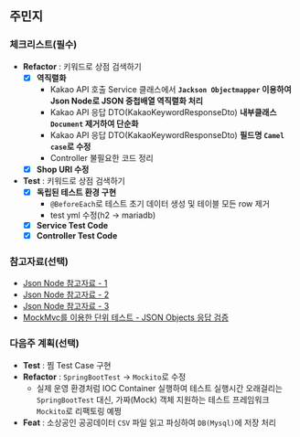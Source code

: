 ## 주민지

### 체크리스트(필수)
- **Refactor** : 키워드로 상점 검색하기
    - [x] **역직렬화**
        - Kakao API 호출 Service 클래스에서 **`Jackson Objectmapper` 이용하여 Json Node로 JSON 중첩배열 역직렬화 처리**
        - Kakao API 응답 DTO(KakaoKeywordResponseDto) **내부클래스 `Document` 제거하여 단순화**
        - Kakao API 응답 DTO(KakaoKeywordResponseDto) **필드명 `Camel case`로 수정**
        - Controller 불필요한 코드 정리
    - [x]  **Shop URI 수정**

-  **Test** : 키워드로 상점 검색하기
    - [x] **독립된 테스트 환경 구현**
        - `@BeforeEach`로 테스트 초기 데이터 생성 및 테이블 모든 row 제거
        - test yml 수정(h2 → mariadb)
    - [x] **Service Test Code**
    - [x] **Controller Test Code**

### 참고자료(선택)

- [Json Node 참고자료 - 1](https://hianna.tistory.com/638)
- [Json Node 참고자료 - 2](https://velog.io/@chlwogur2/%EC%A4%91%EC%B2%A9%EB%90%9C-JSON%EC%9D%84-Java-Object-%EB%A1%9C-%EB%A7%A4%ED%95%91%ED%95%98%EB%8A%94-%EB%B0%A9%EB%B2%952-With-Jackson)
- [Json Node 참고자료 - 3](https://livenow14.tistory.com/68)
- [MockMvc를 이용한 단위 테스트 - JSON Objects 응답 검증](https://stackoverflow.com/questions/55269036/spring-mockmvc-match-a-collection-of-json-objects-in-any-order)

### 다음주 계획(선택)

- **Test** : 찜 Test Case 구현
- **Refactor** : `SpringBootTest` → `Mockito`로 수정
  - 실제 운영 환경처럼 IOC Container 실행하여 테스트 실행시간 오래걸리는 `SpringBootTest` 대신, 가짜(Mock) 객체 지원하는 테스트 프레임워크 `Mockito`로 리팩토링 예쩡
- **Feat** : 소상공인 공공데이터 `CSV` 파일 읽고 파싱하여 `DB(Mysql)`에 저장 처리

